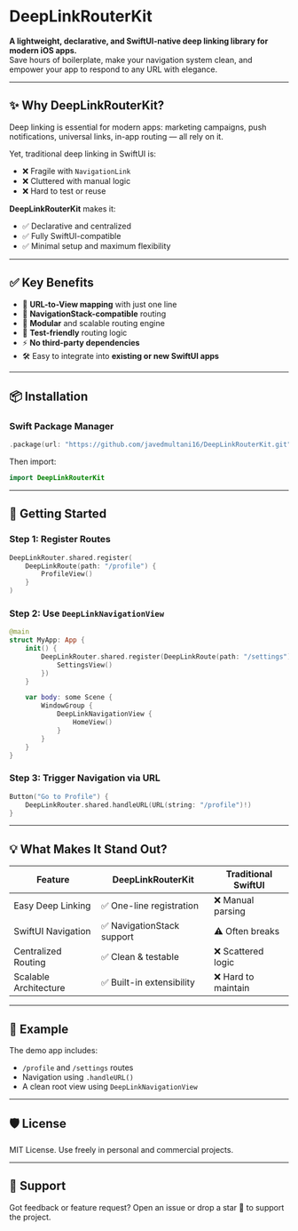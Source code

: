 # DeepLinkRouterKit

**A lightweight, declarative, and SwiftUI-native deep linking library for modern iOS apps.**  
Save hours of boilerplate, make your navigation system clean, and empower your app to respond to any URL with elegance.

---

## ✨ Why DeepLinkRouterKit?

Deep linking is essential for modern apps: marketing campaigns, push notifications, universal links, in-app routing — all rely on it.

Yet, traditional deep linking in SwiftUI is:
- ❌ Fragile with `NavigationLink`
- ❌ Cluttered with manual logic
- ❌ Hard to test or reuse

**DeepLinkRouterKit** makes it:
- ✅ Declarative and centralized
- ✅ Fully SwiftUI-compatible
- ✅ Minimal setup and maximum flexibility

---

## ✅ Key Benefits

- 🔗 **URL-to-View mapping** with just one line
- 🧭 **NavigationStack-compatible** routing
- 🧱 **Modular** and scalable routing engine
- 🧪 **Test-friendly** routing logic
- ⚡ **No third-party dependencies**
- 🛠 Easy to integrate into **existing or new SwiftUI apps**

---

## 📦 Installation

### Swift Package Manager

```swift
.package(url: "https://github.com/javedmultani16/DeepLinkRouterKit.git", from: "1.0.0")
```

Then import:

```swift
import DeepLinkRouterKit
```

---

## 🚀 Getting Started

### Step 1: Register Routes

```swift
DeepLinkRouter.shared.register(
    DeepLinkRoute(path: "/profile") {
        ProfileView()
    }
)
```

### Step 2: Use `DeepLinkNavigationView`

```swift
@main
struct MyApp: App {
    init() {
        DeepLinkRouter.shared.register(DeepLinkRoute(path: "/settings") {
            SettingsView()
        })
    }

    var body: some Scene {
        WindowGroup {
            DeepLinkNavigationView {
                HomeView()
            }
        }
    }
}
```

### Step 3: Trigger Navigation via URL

```swift
Button("Go to Profile") {
    DeepLinkRouter.shared.handleURL(URL(string: "/profile")!)
}
```

---

## 💡 What Makes It Stand Out?

| Feature | DeepLinkRouterKit | Traditional SwiftUI |
|--------|-------------------|---------------------|
| Easy Deep Linking | ✅ One-line registration | ❌ Manual parsing |
| SwiftUI Navigation | ✅ NavigationStack support | ⚠️ Often breaks |
| Centralized Routing | ✅ Clean & testable | ❌ Scattered logic |
| Scalable Architecture | ✅ Built-in extensibility | ❌ Hard to maintain |

---

## 📁 Example

The demo app includes:
- `/profile` and `/settings` routes
- Navigation using `.handleURL()`
- A clean root view using `DeepLinkNavigationView`

---

## 🛡 License

MIT License. Use freely in personal and commercial projects.

---

## 💬 Support

Got feedback or feature request? Open an issue or drop a star 🌟 to support the project.

